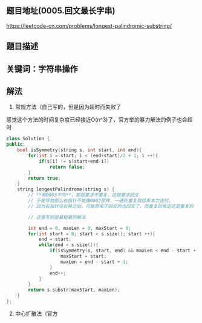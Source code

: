 ## 题目地址(0005.回文最长字串)

https://leetcode-cn.com/problems/longest-palindromic-substring/

## 题目描述

## 关键词：字符串操作


## 解法

1. 常规方法（自己写的，但是因为超时而失败了

感觉这个方法的时间复杂度已经接近O(n^3)了，官方举的暴力解法的例子也会超时

```cpp
class Solution {
public:
    bool isSymmetry(string s, int start, int end){
        for(int i = start; i < (end+start)/2 + 1; i ++){
            if(s[i] != s[start+end-i])
                return false;
        }
        return true;
    }
    string longestPalindrome(string s) {
        // **和0003不同**，那题要求不重复，这题要求回文
        // 于是导致那么右指针不能像0003那样，一遇到重复就结束本次迭代，
        // 因为右指针往右移之后，可能原来不回文的也回文了，而重复的肯定还是重复的

        // 这里写的是最粗暴的解法

        int end = 0, maxLen = 0, maxStart = 0;
        for(int start = 0; start < s.size(); start ++){
            end = start;
            while(end < s.size()){
                if(isSymmetry(s, start, end) && maxLen < end - start + 1){
                    maxStart = start;
                    maxLen = end - start + 1;
                }
                end++;
            }
        }
        return s.substr(maxStart, maxLen);
    }
};
```

2. 中心扩散法（官方

```cpp

```